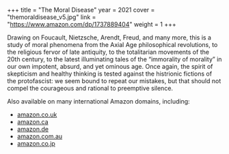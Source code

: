 +++
title = "The Moral Disease"
year = 2021
cover = "themoraldisease_v5.jpg"
link = "https://www.amazon.com/dp/1737889404"
weight = 1
+++

Drawing on Foucault, Nietzsche, Arendt, Freud, and many more, this is a study of moral phenomena from the Axial Age philosophical revolutions, to the religious fervor of late antiquity, to the totalitarian movements of the 20th century, to the latest illuminating tales of the “immorality of morality” in our own impotent, absurd, and yet ominous age. Once again, the spirit of skepticism and healthy thinking is tested against the histrionic fictions of the protofascist: we seem bound to repeat our mistakes, but that should not compel the courageous and rational to preemptive silence.

Also available on many international Amazon domains, including:

* [amazon.co.uk](https://www.amazon.co.uk/dp/1737889404)
* [amazon.ca](https://www.amazon.ca/dp/1737889404)
* [amazon.de](https://www.amazon.de/dp/1737889404)
* [amazon.com.au](https://www.amazon.com.au/dp/1737889404)
* [amazon.co.jp](https://www.amazon.co.jp/dp/1737889404)
